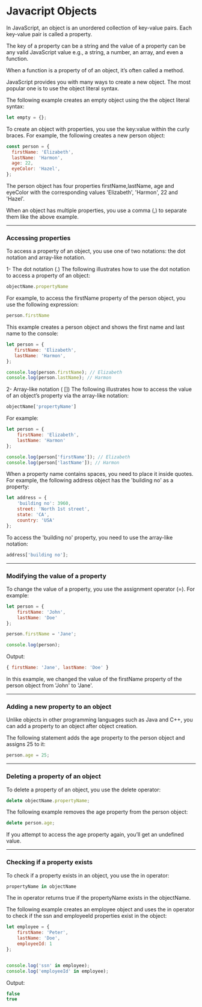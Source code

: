 # Javacript Objects 
In JavaScript, an object is an unordered collection of key-value pairs. Each key-value pair is called a property.

The key of a property can be a string and the value of a property can be any valid JavaScript value e.g., a string, a number, an array, and even a function.

When a function is a property of of an object, it’s often called a method.

JavaScript provides you with many ways to create a new object. The most popular one is to use the object literal syntax.

The following example creates an empty object using the the object literal syntax:

```js
let empty = {};
```

To create an object with properties, you use the key:value within the curly braces. For example, the following creates a new person object:

```js
const person = {
  firstName: 'Elizabeth',
  lastName: 'Harmon',
  age: 22,
  eyeColor: 'Hazel',
};
```

The person object has four properties firstName,lastName, age and eyeColor with the corresponding values 'Elizabeth', 'Harmon', 22 and 'Hazel'.

When an object has multiple properties, you use a comma (,) to separate them like the above example.

***

### Accessing properties
To access a property of an object, you use one of two notations: the dot notation and array-like notation.

1- The dot notation (.)
The following illustrates how to use the dot notation to access a property of an object:

```js
objectName.propertyName
```

For example, to access the firstName property of the person object, you use the following expression:

```js
person.firstName
```
This example creates a person object and shows the first name and last name to the console:

```js
let person = {
   firstName: 'Elizabeth',
   lastName: 'Harmon',
};

console.log(person.firstName); // Elizabeth
console.log(person.lastName); // Harmon
```

2- Array-like notation ( [])
The following illustrates how to access the value of an object’s property via the array-like notation:

```js
objectName['propertyName']
```

For example:
```js
let person = {
    firstName: 'Elizabeth',
    lastName: 'Harmon'
};

console.log(person['firstName']); // Elizabeth
console.log(person['lastName']); // Harmon
```

When a property name contains spaces, you need to place it inside quotes. For example, the following address object has the 'building no' as a property:

```js
let address = {
    'building no': 3960,
    street: 'North 1st street',
    state: 'CA',
    country: 'USA'
};
```

To access the 'building no' property, you need to use the array-like notation:

```js
address['building no'];
```

***

### Modifying the value of a property
To change the value of a property, you use the assignment operator (=). For example:

```js
let person = {
    firstName: 'John',
    lastName: 'Doe'
};

person.firstName = 'Jane';

console.log(person);
```

Output:
```js
{ firstName: 'Jane', lastName: 'Doe' }
```

In this example, we changed the value of the firstName property of the person object from 'John' to 'Jane'.

***

### Adding a new property to an object
Unlike objects in other programming languages such as Java and C++, you can add a property to an object after object creation.

The following statement adds the age property to the person object and assigns 25 to it:

```js
person.age = 25;
```

***

### Deleting a property of an object
To delete a property of an object, you use the delete operator:

```js
delete objectName.propertyName;
```

The following example removes the age property from the person object:

```js
delete person.age;
```
If you attempt to access the age property again, you’ll get an undefined value.

***

### Checking if a property exists
To check if a property exists in an object, you use the in operator:

```js
propertyName in objectName
```

The in operator returns true if the propertyName exists in the objectName.

The following example creates an employee object and uses the in operator to check if the ssn and employeeId properties exist in the object:

```js
let employee = {
    firstName: 'Peter',
    lastName: 'Doe',
    employeeId: 1
};


console.log('ssn' in employee);
console.log('employeeId' in employee);
```

Output:

```js
false
true
```
